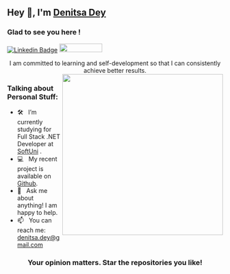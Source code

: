
## Hey 👋, I'm [Denitsa Dey](https://github.com/DenitsaDey/)

### Glad to see you here&nbsp;!

[![Linkedin Badge](https://img.shields.io/badge/-LinkedIn-0e76a8?style=flat-square&logo=Linkedin&logoColor=white)](https://linkedin.com/in/denitsa-dey)
<img width="100" height="20" src="https://visitor-badge.glitch.me/badge?page_id=DenitsaDey&color=#FFB0A1">
<div align="center">
I am committed to learning and self-development so that I can consistently achieve better results.
</div>
<img align="right" width="375" alt=""  src="https://media.giphy.com/media/L1R1tvI9svkIWwpVYr/giphy.gif">

### Talking about Personal Stuff:

- 🛠 &nbsp; I’m currently studying for Full Stack .NET Developer at [SoftUni](https://softuni.bg/) .
- 💻 &nbsp; My recent project is available on [Github](https://github.com/DenitsaDey/My-Projects).
- 💬 &nbsp; Ask me about anything! I am happy to help.
- 📫 &nbsp; You can reach me: denitsa.dey@gmail.com




<div align="center">

### Your opinion matters. Star the repositories you like!

</div>
